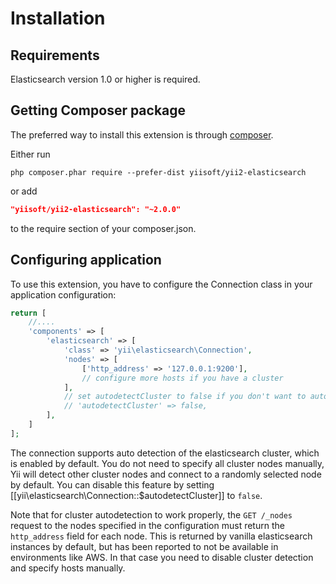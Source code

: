 Installation
============

## Requirements

Elasticsearch version 1.0 or higher is required.

## Getting Composer package

The preferred way to install this extension is through [composer](http://getcomposer.org/download/).

Either run

```
php composer.phar require --prefer-dist yiisoft/yii2-elasticsearch
```

or add

```json
"yiisoft/yii2-elasticsearch": "~2.0.0"
```

to the require section of your composer.json.

## Configuring application

To use this extension, you have to configure the Connection class in your application configuration:

```php
return [
    //....
    'components' => [
        'elasticsearch' => [
            'class' => 'yii\elasticsearch\Connection',
            'nodes' => [
                ['http_address' => '127.0.0.1:9200'],
                // configure more hosts if you have a cluster
            ],
            // set autodetectCluster to false if you don't want to auto detect nodes (for example: you're using SLA after a special domain)
            // 'autodetectCluster' => false,
        ],
    ]
];
```

The connection supports auto detection of the elasticsearch cluster, which is enabled by default.
You do not need to specify all cluster nodes manually, Yii will detect other cluster nodes and connect to
a randomly selected node by default. You can disable this feature by setting [[yii\elasticsearch\Connection::$autodetectCluster]]
to `false`.

Note that for cluster autodetection to work properly, the `GET /_nodes` request to the nodes
specified in the configuration must return the `http_address` field for each node.
This is returned by vanilla elasticsearch instances by default, but has been reported to not be available in environments like AWS.
In that case you need to disable cluster detection and specify hosts manually.
